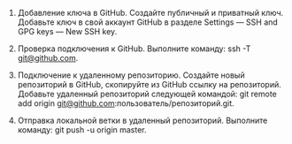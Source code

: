1. Добавление ключа в GitHub. Создайте публичный и приватный ключ. Добавьте ключ в свой аккаунт GitHub в разделе Settings — SSH and GPG keys — New SSH key.

2. Проверка подключения к GitHub. Выполните команду: ssh -T git@github.com.

3. Подключение к удаленному репозиторию. Создайте новый репозиторий в GitHub, скопируйте из GitHub ссылку на репозиторий. Добавьте удаленный репозиторий следующей командой: git remote add origin git@github.com:пользователь/репозиторий.git.

4. Отправка локальной ветки в удаленный репозиторий. Выполните команду: git push -u origin master.